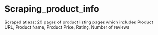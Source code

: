 # Scraping_product_info
 Scraped atleast 20 pages of product listing pages which includes Product URL, Product Name, Product Price, Rating, Number of reviews
